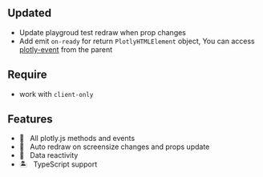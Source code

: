 ## Updated

- Update playgroud test redraw when prop changes
- Add emit `on-ready` for return `PlotlyHTMLElement` object, You can access [plotly-event](https://plotly.com/javascript/plotlyjs-events) from the parent

## Require

- work with `client-only`

## Features

- 🎇 &nbsp; All plotly.js methods and events
- 🗾 &nbsp; Auto redraw on screensize changes and props update
- 🚀 &nbsp; Data reactivity
- 🏝️ &nbsp; TypeScript support
